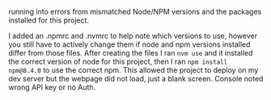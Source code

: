 running into errors from mismatched Node/NPM versions and the packages installed for this project. 

I added an .npmrc and .nvmrc to help note which versions to use, however you still have to actively change them if node and npm versions installed differ from those files. After creating the files I ran `nvm use` and it installed the correct version of node for this project, then I ran `npm install npm@8.4.0` to use the correct npm. This allowed the project to deploy on my dev server but the webpage did not load, just a blank screen. Console noted wrong API key or no Auth.

